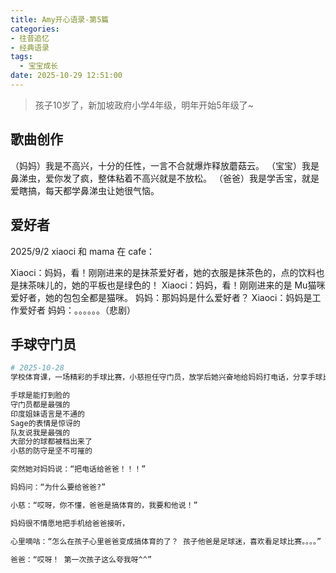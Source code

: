 ```yaml
---
title: Amy开心语录-第5篇
categories:
- 往昔追忆
- 经典语录
tags:
  - 宝宝成长
date: 2025-10-29 12:51:00
---
```


> 孩子10岁了，新加坡政府小学4年级，明年开始5年级了~

## 歌曲创作

（妈妈）我是不高兴，十分的任性，一言不合就爆炸释放蘑菇云。
（宝宝）我是鼻涕虫，爱你发了疯，整体粘着不高兴就是不放松。
（爸爸）我是学舌宝，就是爱瞎搞，每天都学鼻涕虫让她很气恼。

## 爱好者

2025/9/2
xiaoci 和 mama 在 cafe：

Xiaoci：妈妈，看！刚刚进来的是抹茶爱好者，她的衣服是抹茶色的，点的饮料也是抹茶味儿的，她的平板也是绿色的！
Xiaoci：妈妈，看！刚刚进来的是 Mu猫咪爱好者，她的包包全都是猫咪。
妈妈：那妈妈是什么爱好者？
Xiaoci：妈妈是工作爱好者
妈妈：。。。。。。（悲剧）




## 手球守门员

```bash
# 2025-10-28
学校体育课，一场精彩的手球比赛，小慈担任守门员，放学后她兴奋地给妈妈打电话，分享手球比赛的快乐：

手球是能打到脸的
守门员都是最强的
印度姐妹语言是不通的
Sage的表情是惊讶的
队友说我是最强的
大部分的球都被档出来了
小慈的防守是坚不可摧的

突然她对妈妈说：“把电话给爸爸！！！”

妈妈问：“为什么要给爸爸?”

小慈：“哎呀，你不懂，爸爸是搞体育的，我要和他说！”

妈妈很不情愿地把手机给爸爸接听，

心里嘀咕：“怎么在孩子心里爸爸变成搞体育的了？ 孩子他爸是足球迷，喜欢看足球比赛。。。。”

爸爸：“哎呀！ 第一次孩子这么夸我呀^^”
```